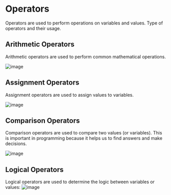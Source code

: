 # Operators

Operators are used to perform operations on variables and values. Type of operators and their usage.

## Arithmetic Operators

Arithmetic operators are used to perform common mathematical operations.

![image](https://github.com/Itskmishra/C-Notes/assets/141756495/e34dfeec-8055-4790-8a2b-e95abfbea267)


## Assignment Operators

Assignment operators are used to assign values to variables.

![image](https://github.com/Itskmishra/C-Notes/assets/141756495/8a7f99fd-bbfc-41e8-ba75-692e1ed9c18f)


## Comparison Operators

Comparison operators are used to compare two values (or variables). This is important in programming because it helps us to find answers and make decisions.

![image](https://github.com/Itskmishra/C-Notes/assets/141756495/3d999bbd-a7b9-4595-b219-247a8386a802)


## Logical Operators

Logical operators are used to determine the logic between variables or values:
![image](https://github.com/Itskmishra/C-Notes/assets/141756495/e2435568-aa45-426b-b802-4a32f7d3687e)

